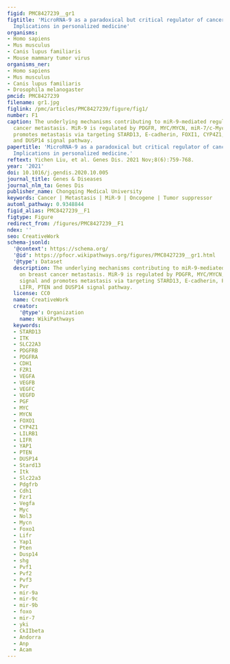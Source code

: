 ```yaml
---
figid: PMC8427239__gr1
figtitle: 'MicroRNA-9 as a paradoxical but critical regulator of cancer metastasis:
  Implications in personalized medicine'
organisms:
- Homo sapiens
- Mus musculus
- Canis lupus familiaris
- Mouse mammary tumor virus
organisms_ner:
- Homo sapiens
- Mus musculus
- Canis lupus familiaris
- Drosophila melanogaster
pmcid: PMC8427239
filename: gr1.jpg
figlink: /pmc/articles/PMC8427239/figure/fig1/
number: F1
caption: The underlying mechanisms contributing to miR-9-mediated regulation on breast
  cancer metastasis. MiR-9 is regulated by PDGFR, MYC/MYCN, miR-7/c-Myc signal and
  promotes metastasis via targeting STARD13, E-cadherin, FOXI1, CYP4Z1, LIFR, PTEN
  and DUSP14 signal pathway.
papertitle: 'MicroRNA-9 as a paradoxical but critical regulator of cancer metastasis:
  Implications in personalized medicine.'
reftext: Yichen Liu, et al. Genes Dis. 2021 Nov;8(6):759-768.
year: '2021'
doi: 10.1016/j.gendis.2020.10.005
journal_title: Genes & Diseases
journal_nlm_ta: Genes Dis
publisher_name: Chongqing Medical University
keywords: Cancer | Metastasis | MiR-9 | Oncogene | Tumor suppressor
automl_pathway: 0.9348844
figid_alias: PMC8427239__F1
figtype: Figure
redirect_from: /figures/PMC8427239__F1
ndex: ''
seo: CreativeWork
schema-jsonld:
  '@context': https://schema.org/
  '@id': https://pfocr.wikipathways.org/figures/PMC8427239__gr1.html
  '@type': Dataset
  description: The underlying mechanisms contributing to miR-9-mediated regulation
    on breast cancer metastasis. MiR-9 is regulated by PDGFR, MYC/MYCN, miR-7/c-Myc
    signal and promotes metastasis via targeting STARD13, E-cadherin, FOXI1, CYP4Z1,
    LIFR, PTEN and DUSP14 signal pathway.
  license: CC0
  name: CreativeWork
  creator:
    '@type': Organization
    name: WikiPathways
  keywords:
  - STARD13
  - ITK
  - SLC22A3
  - PDGFRB
  - PDGFRA
  - CDH1
  - FZR1
  - VEGFA
  - VEGFB
  - VEGFC
  - VEGFD
  - PGF
  - MYC
  - MYCN
  - FOXO1
  - CYP4Z1
  - LILRB1
  - LIFR
  - YAP1
  - PTEN
  - DUSP14
  - Stard13
  - Itk
  - Slc22a3
  - Pdgfrb
  - Cdh1
  - Fzr1
  - Vegfa
  - Myc
  - Nol3
  - Mycn
  - Foxo1
  - Lifr
  - Yap1
  - Pten
  - Dusp14
  - shg
  - Pvf1
  - Pvf2
  - Pvf3
  - Pvr
  - mir-9a
  - mir-9c
  - mir-9b
  - foxo
  - mir-7
  - yki
  - CkIIbeta
  - Andorra
  - Anp
  - Acam
---
```

